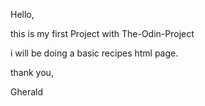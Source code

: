 Hello,

this is my first Project with The-Odin-Project

i will be doing a basic recipes html page.

thank you,

Gherald

